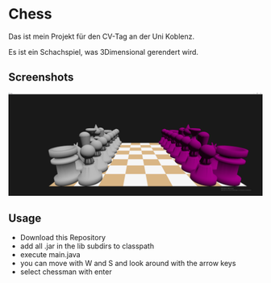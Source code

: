 # Chess
Das ist mein Projekt für den CV-Tag an der Uni Koblenz.

Es ist ein Schachspiel, was 3Dimensional gerendert wird.

## Screenshots
![Bild von der Szene](.screenshots/Szene.png)

## Usage
- Download this Repository
- add all .jar in the lib subdirs to classpath
- execute main.java
- you can move with W and S and look around with the arrow keys
- select chessman with enter